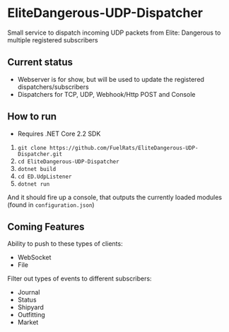 # EliteDangerous-UDP-Dispatcher
Small service to dispatch incoming UDP packets from Elite: Dangerous to multiple registered subscribers

## Current status
- Webserver is for show, but will be used to update the registered dispatchers/subscribers
- Dispatchers for TCP, UDP, Webhook/Http POST and Console

## How to run

- Requires .NET Core 2.2 SDK

1. `git clone https://github.com/FuelRats/EliteDangerous-UDP-Dispatcher.git`
2. `cd EliteDangerous-UDP-Dispatcher`
3. `dotnet build`
4. `cd ED.UdpListener`
5. `dotnet run`

And it should fire up a console, that outputs the currently loaded modules (found in `configuration.json`)

## Coming Features

Ability to push to these types of clients:
- WebSocket
- File

Filter out types of events to different subscribers:
- Journal
- Status
- Shipyard
- Outfitting
- Market
